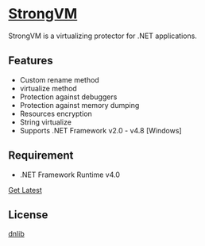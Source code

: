 [StrongVM](https://strongvm.blogspot.com/)
========
StrongVM is a virtualizing protector for .NET applications.

Features
--------
* Custom rename method
* virtualize method
* Protection against debuggers
* Protection against memory dumping
* Resources encryption
* String virtualize
* Supports .NET Framework v2.0 - v4.8 [Windows]

Requirement
-----------
* .NET Framework Runtime v4.0


[Get Latest](https://github.com/Modify24x7/StrongVM/releases/latest)

License
-------
[dnlib](https://github.com/0xd4d/dnlib/blob/master/LICENSE.txt)
